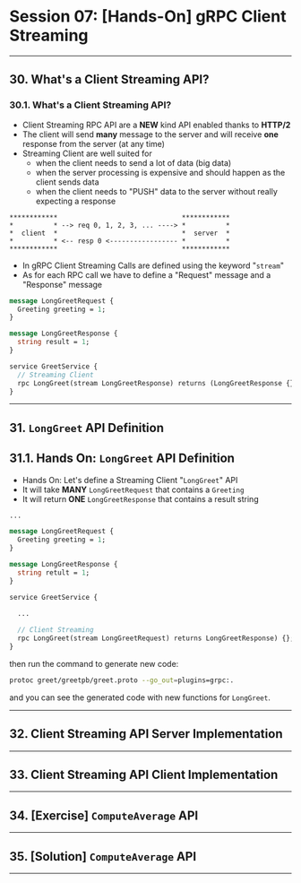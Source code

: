 # Session 07: [Hands-On] gRPC Client Streaming

---

## 30. What's a Client Streaming API?

### 30.1. What's a Client Streaming API?

* Client Streaming RPC API are a **NEW** kind API enabled thanks to **HTTP/2**
* The client will send **many** message to the server and will receive **one** response from the server (at any time)
* Streaming Client are well suited for
  * when the client needs to send a lot of data (big data)
  * when the server processing is expensive and should happen as the client sends data
  * when the client needs to "PUSH" data to the server without really expecting a response

```note
************                               ************
*          * --> req 0, 1, 2, 3, ... ----> *          *
*  client  *                               *  server  *
*          * <-- resp 0 <----------------- *          *
************                               ************
```

* In gRPC Client Streaming Calls are defined using the keyword "`stream`"
* As for each RPC call we have to define a "Request" message and a "Response" message

```proto
message LongGreetRequest {
  Greeting greeting = 1;
}

message LongGreetResponse {
  string result = 1;
}

service GreetService {
  // Streaming Client
  rpc LongGreet(stream LongGreetResponse) returns (LongGreetResponse {}:
}
```

---

## 31. `LongGreet` API Definition

## 31.1. Hands On: `LongGreet` API Definition

* Hands On: Let's define a Streaming Client "`LongGreet`" API
* It will take **MANY** `LongGreetRequest` that contains a `Greeting`
* It will return **ONE** `LongGreetResponse` that contains a result string

```proto
...

message LongGreetRequest {
  Greeting greeting = 1;
}

message LongGreetResponse {
  string retult = 1;
}

service GreetService {
  
  ...

  // Client Streaming
  rpc LongGreet(stream LongGreetRequest) returns LongGreetResponse) {};
}
```

then run the command to generate new code:

```bash
protoc greet/greetpb/greet.proto --go_out=plugins=grpc:.
```

and you can see the generated code with new functions for `LongGreet`.

---

## 32. Client Streaming API Server Implementation

---

## 33. Client Streaming API Client Implementation

---

## 34. [Exercise] `ComputeAverage` API

---

## 35. [Solution] `ComputeAverage` API

---
